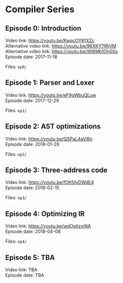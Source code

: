 # Compiler Series

## Episode 0: Introduction

Video link: https://youtu.be/KwpcOYKfXZc  
Alternative video link: https://youtu.be/96XKY7IRjVM  
Alternative video link: https://youtu.be/WI6Mb1Oh0Xs  
Episode date: 2017-11-18  

Files: `ep0/`

## Episode 1: Parser and Lexer

Video link: https://youtu.be/eF9qWbuQLuw  
Episode date: 2017-12-29  

Files: `ep1/`

## Episode 2: AST optimizations

Video link: https://youtu.be/QSPaL4aVjRo  
Episode date: 2018-01-29  

Files: `ep2/`

## Episode 3: Three-address code

Video link: https://youtu.be/fDKfdyDWdE4  
Episode date: 2018-02-15  

Files: `ep3/`

## Episode 4: Optimizing IR

Video link: https://youtu.be/wdOpIIzxiNA  
Episode date: 2018-04-08  

Files: `ep4/`

## Episode 5: TBA

Video link: TBA  
Episode date: TBA  

